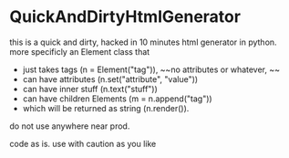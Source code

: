 # QuickAndDirtyHtmlGenerator

this is a quick and dirty, hacked in 10 minutes html generator in python. 
more specificly an Element class that
  
  - just takes tags (n = Element("tag")), ~~no attributes or whatever, ~~
  - can have attributes (n.set("attribute", "value"))
  - can have inner stuff (n.text("stuff")) 
  - can have children Elements (m = n.append("tag")) 
  - which will be returned as string (n.render()). 
  
do not use anywhere near prod.

code as is. use with caution as you like
